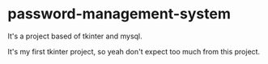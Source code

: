 # password-management-system
It's a project based of tkinter and mysql.

It's my first tkinter project, so yeah don't expect too much from this project.

